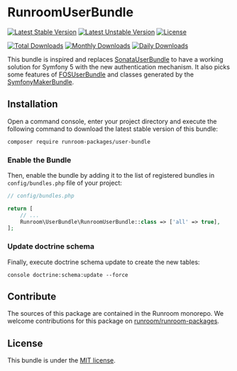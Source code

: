 RunroomUserBundle
=================

[![Latest Stable Version](https://poser.pugx.org/runroom-packages/user-bundle/v/stable)](https://packagist.org/packages/runroom-packages/user-bundle)
[![Latest Unstable Version](https://poser.pugx.org/runroom-packages/user-bundle/v/unstable)](https://packagist.org/packages/runroom-packages/user-bundle)
[![License](https://poser.pugx.org/runroom-packages/user-bundle/license)](https://packagist.org/packages/runroom-packages/user-bundle)

[![Total Downloads](https://poser.pugx.org/runroom-packages/user-bundle/downloads)](https://packagist.org/packages/runroom-packages/user-bundle)
[![Monthly Downloads](https://poser.pugx.org/runroom-packages/user-bundle/d/monthly)](https://packagist.org/packages/runroom-packages/user-bundle)
[![Daily Downloads](https://poser.pugx.org/runroom-packages/user-bundle/d/daily)](https://packagist.org/packages/runroom-packages/user-bundle)

This bundle is inspired and replaces [SonataUserBundle](https://github.com/sonata-project/SonataUserBundle) to have a working solution for Symfony 5 with the new authentication mechanism. 
It also picks some features of [FOSUserBundle](https://github.com/FriendsOfSymfony/FOSUserBundle) and classes generated by the [SymfonyMakerBundle](https://github.com/symfony/maker-bundle).

## Installation

Open a command console, enter your project directory and execute the following command to download the latest stable version of this bundle:

```bash
composer require runroom-packages/user-bundle
```

### Enable the Bundle

Then, enable the bundle by adding it to the list of registered bundles in `config/bundles.php` file of your project:

```php
// config/bundles.php

return [
    // ...
    Runroom\UserBundle\RunroomUserBundle::class => ['all' => true],
];
```

### Update doctrine schema

Finally, execute doctrine schema update to create the new tables:

```
console doctrine:schema:update --force
```

## Contribute

The sources of this package are contained in the Runroom monorepo. We welcome contributions for this package on [runroom/runroom-packages](https://github.com/Runroom/runroom-packages).

## License

This bundle is under the [MIT license](LICENSE).
